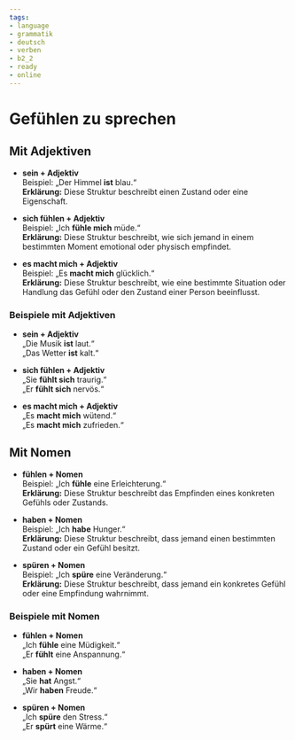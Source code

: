 ```yaml
---
tags:
- language
- grammatik
- deutsch
- verben
- b2_2
- ready
- online
---
```


# Gefühlen zu sprechen

## Mit Adjektiven

- __sein + Adjektiv__  
  Beispiel: „Der Himmel __ist__ blau.“  
  __Erklärung:__ Diese Struktur beschreibt einen Zustand oder eine Eigenschaft.

- __sich fühlen + Adjektiv__  
  Beispiel: „Ich __fühle mich__ müde.“  
  __Erklärung:__ Diese Struktur beschreibt, wie sich jemand in einem bestimmten Moment emotional oder physisch empfindet.

- __es macht mich + Adjektiv__  
  Beispiel: „Es __macht mich__ glücklich.“  
  __Erklärung:__ Diese Struktur beschreibt, wie eine bestimmte Situation oder Handlung das Gefühl oder den Zustand einer Person beeinflusst.

### Beispiele mit Adjektiven

- __sein + Adjektiv__  
  „Die Musik __ist__ laut.“  
  „Das Wetter __ist__ kalt.“

- __sich fühlen + Adjektiv__  
  „Sie __fühlt sich__ traurig.“  
  „Er __fühlt sich__ nervös.“

- __es macht mich + Adjektiv__  
  „Es __macht mich__ wütend.“  
  „Es __macht mich__ zufrieden.“

## Mit Nomen

- __fühlen + Nomen__  
  Beispiel: „Ich __fühle__ eine Erleichterung.“  
  __Erklärung:__ Diese Struktur beschreibt das Empfinden eines konkreten Gefühls oder Zustands.

- __haben + Nomen__  
  Beispiel: „Ich __habe__ Hunger.“  
  __Erklärung:__ Diese Struktur beschreibt, dass jemand einen bestimmten Zustand oder ein Gefühl besitzt.

- __spüren + Nomen__  
  Beispiel: „Ich __spüre__ eine Veränderung.“  
  __Erklärung:__ Diese Struktur beschreibt, dass jemand ein konkretes Gefühl oder eine Empfindung wahrnimmt.

### Beispiele mit Nomen

- __fühlen + Nomen__  
  „Ich __fühle__ eine Müdigkeit.“  
  „Er __fühlt__ eine Anspannung.“

- __haben + Nomen__  
  „Sie __hat__ Angst.“  
  „Wir __haben__ Freude.“

- __spüren + Nomen__  
  „Ich __spüre__ den Stress.“  
  „Er __spürt__ eine Wärme.“
